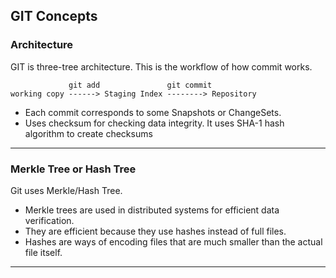 ## GIT Concepts

### Architecture
GIT is three-tree architecture.
This is the workflow of how commit works.

                 git add               git commit   
    working copy ------> Staging Index --------> Repository

* Each commit corresponds to some Snapshots or ChangeSets.
* Uses checksum for checking data integrity. It uses SHA-1 hash algorithm to create checksums

---

### Merkle Tree or Hash Tree
Git uses Merkle/Hash Tree.
* Merkle trees are used in distributed systems for efficient data verification. 
* They are efficient because they use hashes instead of full files.
* Hashes are ways of encoding files that are much smaller than the actual file itself.

---